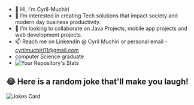 - 👋 Hi, I’m  Cyril-Muchiri
- 👀 I’m interested in creating Tech solutions that impact society and modern day business productivity.
- 💞️ I’m looking to collaborate on Java Projects, mobile app projects and web development projects.
- 📫 Reach me on LinkendIn @ Cyril Muchiri or personal email - cyrilmuchiri11@gmail.com
- computer Science graduate
- ![Your Repository's Stats](https://github-readme-stats.vercel.app/api/top-langs/?username=Cyril-Muchiri&theme=blue-green)

## 😂 Here is a random joke that'll make you laugh!
![Jokes Card](https://readme-jokes.vercel.app/api)


<!---
Cyril-Muchiri/Cyril-Muchiri is a ✨ special ✨ repository because its `README.md` (this file) appears on your GitHub profile.
You can click the Preview link to take a look at your changes.
--->
